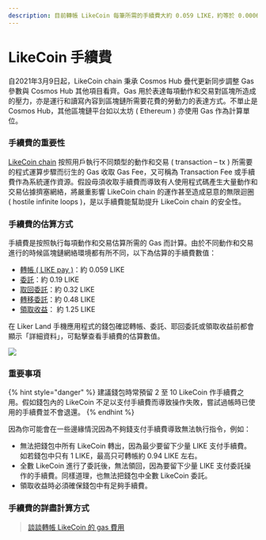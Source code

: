 ```yaml
---
description: 目前轉帳 LikeCoin 每筆所需的手續費大約 0.059 LIKE，約等於 0.0006 美元，便宜到可被忽略，大家不用擔心
---
```


# LikeCoin 手續費

自2021年3月9日起，LikeCoin chain 秉承 Cosmos Hub 疊代更新同步調整 Gas 參數與 Cosmos Hub 其他項目看齊。Gas 用於表達每項動作和交易對區塊所造成的壓力，亦是運行和讀寫內容到區塊鏈所需要花費的勞動力的表達方式。不單止是 Cosmos Hub，其他區塊鏈平台如以太坊 \( Ethereum \) 亦使用 Gas 作為計算單位。

### 手續費的重要性

[LikeCoin chain](https://docs.like.co/v/zh/user-guide/liquid-democracy/likecoin-chain) 按照用戶執行不同類型的動作和交易 \( transaction – tx \) 所需要的程式運算步驟而衍生的 Gas 收取 Gas Fee，又可稱為 Transaction Fee 或手續費作為系統運作資源。假設毋須收取手續費而導致有人使用程式碼產生大量動作和交易佔據擠塞網絡，將嚴重影響 LikeCoin chain 的運作甚至造成惡意的無限迴圈 \( hostile infinite loops \)，是以手續費能幫助提升 LikeCoin chain 的安全性。

### 手續費的估算方式

手續費是按照執行每項動作和交易估算所需的 Gas 而計算。由於不同動作和交易進行的時候區塊鏈網絡環境都有所不同，以下為估算的手續費數值：

* [轉帳 \( LIKE pay \)](https://docs.like.co/v/zh/user-guide/likecoin-token/like-pay)：約 0.059 LIKE
* [委託](https://docs.like.co/v/zh/user-guide/liquid-democracy/delegation-of-likecoin)：約 0.19 LIKE
* [取回委託](https://docs.like.co/v/zh/user-guide/liquid-democracy/undelegation-of-likecoin)：約 0.32 LIKE 
* [轉移委託](https://docs.like.co/v/zh/user-guide/liquid-democracy/redelegation-of-likecoin)：約 0.48 LIKE
* [領取收益](https://docs.like.co/v/zh/user-guide/liquid-democracy/delegation-of-likecoin#bu-zhou-san-tang-zhu-zuan-hui-bao-ba)： 約 1.25 LIKE

在 Liker Land 手機應用程式的錢包確認轉帳、委託、耶回委託或領取收益前都會顯示「詳細資料」，可點擊查看手續費的估算數值。

![](../../.gitbook/assets/like-pay-4.png)

### 重要事項

{% hint style="danger" %}
建議錢包時常預留 2 至 10 LikeCoin 作手續費之用。假如錢包內的 LikeCoin 不足以支付手續費而導致操作失敗，嘗試過帳時已使用的手續費並不會退還。
{% endhint %}



因為你可能會在一些邊緣情況因為不夠錢支付手續費導致無法執行指令，例如：

* 無法把錢包中所有 LikeCoin 轉出，因為最少要留下少量 LIKE 支付手續費。如若錢包中只有 1 LIKE，最高只可轉帳約 0.94 LIKE 左右。
* 全數 LikeCoin 進行了委託後，無法領回，因為要留下少量 LIKE 支付委託操作的手續費。同樣道理，也無法把錢包中全數 LikeCoin 委託。
* 領取收益時必須確保錢包中有足夠手續費。

### 手續費的詳盡計算方式

> [談談轉帳 LikeCoin 的 gas 費用](https://matters.news/@edmond/%E8%AB%87%E8%AB%87%E8%BD%89%E5%B8%B3-like-coin-%E7%9A%84-gas-%E8%B2%BB%E7%94%A8-bafyreiaj5bbeu72rlt3bh5ukvaghzij6xhchswtckeza7kbzcqwbsuqqze)

